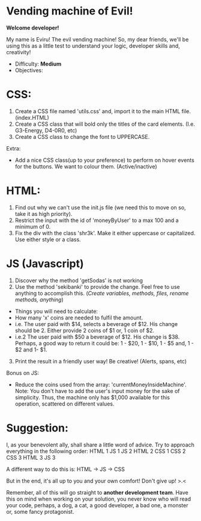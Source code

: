 # Vending machine of Evil!

**Welcome developer!**

My name is Eviru! The evil vending machine! So, my dear friends, we'll be using this as a little test to understand your logic, developer skills and, creativity! 

* Difficulty: **Medium**
* Objectives:

# CSS:
1. Create a CSS file named 'utils.css' and, import it to the main HTML file. (index.HTML)
2. Create a CSS class that will bold only the titles of the card elements. (I.e. G3-Energy, D4-0R0, etc)
3. Create a CSS class to change the font to UPPERCASE.

Extra:
* Add a nice CSS class(up to your preference) to perform on hover events for the buttons. We want to colour them. (Active/inactive)

# HTML:
1. Find out why we can't use the init.js file (we need this to move on so, take it as high priority).
2. Restrict the input with the id of 'moneyByUser' to a max 100 and a minimum of 0.
3. Fix the div with the class 'shr3k'. Make it either uppercase or capitalized. Use either style or a class.

# JS (Javascript)
1. Discover why the method 'getSodas' is not working
2. Use the method 'sekibanki' to provide the change. Feel free to use anything to accomplish this. (*Create variables, methods, files, rename methods, anything*)
 * Things you will need to calculate:
 * How many 'x' coins are needed to fulfil the amount.
 * i.e. The user paid with $14, selects a beverage of $12. His change should be 2. Either provide 2 coins of $1 or, 1 coin of $2. 
 * i.e.2  The user paid with $50 a beverage of $12. His change is $38.
Perhaps, a good way to return it could be: 1 - $20, 1 - $10, 1 - $5 and, 1 - $2 and 1- $1.
3. Print the result in a friendly user way! Be creative! (Alerts, spans, etc)

Bonus on JS:
* Reduce the coins used from the array: 'currentMoneyInsideMachine'.
Note: You don't have to add the user's input money for the sake of simplicity. Thus, the machine only has $1,000 available for this operation, scattered on different values.

# Suggestion:
I, as your benevolent ally, shall share a little word of advice. Try to approach everything in the following order:
HTML 1
JS 1 
JS 2
HTML 2
CSS 1
CSS 2
CSS 3
HTML 3
JS 3

A different way to do this is:
HTML -> JS -> CSS

But in the end, it's all up to you and your own comfort! Don't give up! >.<

Remember, all of this will go straight to **another development team**. Have this on mind when working on your solution, you never know who will read your code, perhaps, a dog, a cat, a good developer, a bad one, a monster or, some fancy protagonist.
